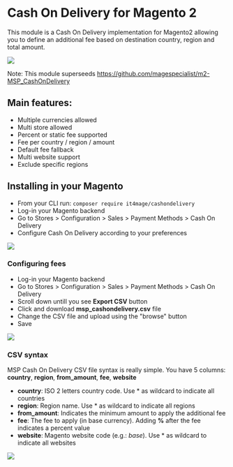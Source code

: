 # Cash On Delivery for Magento 2

This module is a Cash On Delivery implementation for Magento2 allowing you to define an additional fee based on destination country, region and total amount.

<img src="https://github.com/it4mage/CashOnDelivery/blob/master/screenshots/screen4.png" />

Note: This module superseeds https://github.com/magespecialist/m2-MSP_CashOnDelivery

## Main features:

* Multiple currencies allowed
* Multi store allowed
* Percent or static fee supported
* Fee per country / region / amount
* Default fee fallback
* Multi website support
* Exclude specific regions

## Installing in your Magento

* From your CLI run: ```composer require it4mage/cashondelivery```
* Log-in your Magento backend
* Go to Stores > Configuration > Sales > Payment Methods > Cash On Delivery
* Configure Cash On Delivery according to your preferences

<img src="https://github.com/it4mage/CashOnDelivery/blob/master/screenshots/screen1.png" />

### Configuring fees

* Log-in your Magento backend
* Go to Stores > Configuration > Sales > Payment Methods > Cash On Delivery
* Scroll down untill you see **Export CSV** button
* Click and download **msp_cashondelivery.csv** file
* Change the CSV file and upload using the "browse" button
* Save

<img src="https://github.com/it4mage/CashOnDelivery/blob/master/screenshots/screen2.png" />

### CSV syntax

MSP Cash On Delivery CSV file syntax is really simple. You have 5 columns: **country**, **region**, **from_amount**, **fee**, **website**

* **country**: ISO 2 letters country code. Use * as wildcard to indicate all countries
* **region**: Region name. Use * as wildcard to indicate all regions
* **from_amount**: Indicates the minimum amount to apply the additional fee
* **fee**: The fee to apply (in base currency). Adding **%** after the fee indicates a percent value
* **website**: Magento website code (e.g.: *base*). Use * as wildcard to indicate all websites

<img src="https://github.com/it4mage/CashOnDelivery/blob/master/screenshots/screen3.png" />
